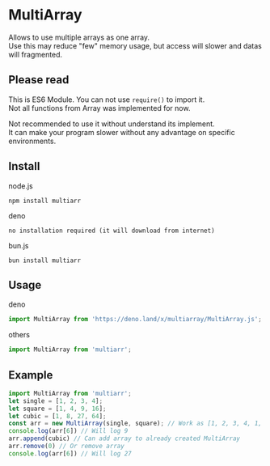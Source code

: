 # MultiArray

Allows to use multiple arrays as one array.  
Use this may reduce "few" memory usage, but access will slower and datas will fragmented.

## Please read

This is ES6 Module. You can not use `require()` to import it.  
Not all functions from Array was implemented for now.

Not recommended to use it without understand its implement.  
It can make your program slower without any advantage on specific environments.

## Install

node.js
```shell
npm install multiarr
```

deno
```
no installation required (it will download from internet)
```

bun.js
```shell
bun install multiarr
```

## Usage

deno
```js
import MultiArray from 'https://deno.land/x/multiarray/MultiArray.js';
```

others
```js
import MultiArray from 'multiarr';
```

## Example

```js
import MultiArray from 'multiarr';
let single = [1, 2, 3, 4];
let square = [1, 4, 9, 16];
let cubic = [1, 8, 27, 64];
const arr = new MultiArray(single, square); // Work as [1, 2, 3, 4, 1, 4, 9, 16]
console.log(arr[6]) // Will log 9
arr.append(cubic) // Can add array to already created MultiArray
arr.remove(0) // Or remove array
console.log(arr[6]) // Will log 27
```